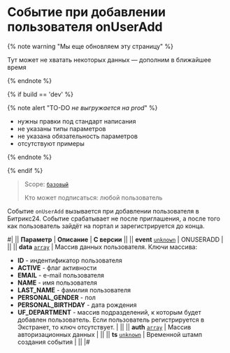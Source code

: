 # Событие при добавлении пользователя onUserAdd

{% note warning "Мы еще обновляем эту страницу" %}

Тут может не хватать некоторых данных — дополним в ближайшее время

{% endnote %}

{% if build == 'dev' %}

{% note alert "TO-DO _не выгружается на prod_" %}

- нужны правки под стандарт написания
- не указаны типы параметров
- не указана обязательность параметров
- отсутствуют примеры

{% endnote %}

{% endif %}

> Scope: [`базовый`](../../scopes/permissions.md)
>
> Кто может подписаться: любой пользователь

Событие `onUserAdd` вызывается при добавлении пользователя в Битрикс24. Событие срабатывает не после приглашения, а после того как пользователь зайдёт на портал и зарегистрируется до конца.

#|
|| **Параметр** | **Описание** | **С версии** ||
|| **event**
[`unknown`](../../data-types.md) | ONUSERADD | ||
|| **data**
[`array`](../../data-types.md) | Массив данных пользователя. Ключи массива:
- **ID** - индентификатор пользователя
- **ACTIVE** - флаг активности
- **EMAIL** - e-mail пользователя
- **NAME** - имя пользователя
- **LAST_NAME** - фамилия пользователя
- **PERSONAL_GENDER** - пол
- **PERSONAL_BIRTHDAY** - дата рождения
- **UF_DEPARTMENT** - массив подразделений, к которым будет добавлен пользователь. Если пользователь регистрируется в Экстранет, то ключ отсутствует. | ||
|| **auth**
[`array`](../../data-types.md) | Массив авторизационных данных | ||
|| **ts**
[`unknown`](../../data-types.md) | Временной штамп создания события | ||
|#